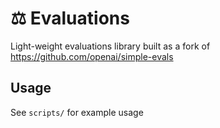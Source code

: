 # ⚖️ Evaluations
Light-weight evaluations library built as a fork of https://github.com/openai/simple-evals

## Usage
See `scripts/` for example usage
